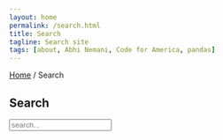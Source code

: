 ```yaml
---
layout: home
permalink: /search.html
title: Search
tagline: Search site
tags: [about, Abhi Nemani, Code for America, pandas]
---
```

<div class="page-wrap author-page">
    <div class="breadcrumbs">
        <div class="wrap wrap-center">
            <div class="wrap_float">
                <a href="index.html">Home</a> / <span class="current">Search</span>
            </div>
        </div>
    </div>
    <div class="author-header">
        <div class="wrap wrap-center">
            <div class="wrap_float">
                <div class="section-content wp-content">
					<h2>Search</h2>
					<div id="search">
						<input type="text" class="search" id="search-input" placeholder="search...">
					<ul id="results-container"></ul>
					</div>
					<script src="{{site.url}}/js/search-script.js" type="text/javascript"></script>
					<script>
					SimpleJekyllSearch({
					  searchInput: document.getElementById('search-input'),
					  resultsContainer: document.getElementById('results-container'),
					  json: '{{site.url}}/search.json'
					})
					</script>
                </div>
            </div>
        </div>
    </div>